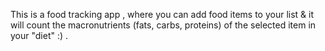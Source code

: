 This is a food tracking app , where you can add food items to your list & it will count the macronutrients (fats, carbs, proteins) of the selected item in your "diet" :) .
